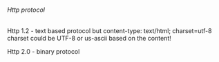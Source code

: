 ###### Http protocol

Http 1.2 - text based protocol
but 
    content-type: text/html; charset=utf-8
    charset could be UTF-8 or us-ascii based on the content!

Http 2.0 - binary protocol
